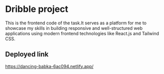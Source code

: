 # Dribble project

This is the frontend code of the task.It serves as a platform for me to showcase my skills in building responsive and well-structured web applications using modern frontend technologies like React.js and Tailwind CSS.

## Deployed link

https://dancing-babka-6ac094.netlify.app/
